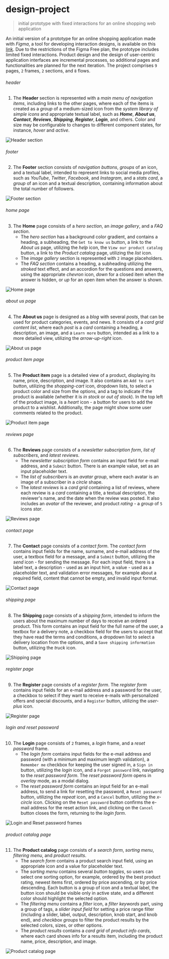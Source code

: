 # design-project
> initial prototype with fixed interactions for an online shopping web application 

An initial version of a prototype for an online shopping application made with *Figma*, a tool for developing interaction designs, is available on this [link](https://www.figma.com/design/Y1L9pPHhVuViYcMEvOztvQ/Design-project). Due to the restrictions of the Figma Free plan, the prototype includes limited fixed interactions. Product design and the design of user-centric application interfaces are incremental processes, so additional pages and functionalities are planned for the next iteration. The project comprises `9` pages, `2` frames, `2` sections, and `8` flows. 

###### header
1. The **Header** section is represented with a *main menu of navigation items*, including links to the other pages, where each of the items is created as a *group* of a medium-sized icon from the *system library of simple icons* and appropriate textual label, such as ***Home***, ***About us***, ***Contact***, ***Reviews***, ***Shipping***, ***Register***, ***Login***, and others. Color and size may be configurable to changes to different component states, for instance, *hover* and *active*. 

![Header section](https://github.com/user-attachments/assets/0ea4527e-f8fa-4090-8f00-93bea13588c5)

###### footer
2. The **Footer** section consists of *navigation buttons*, *groups* of an icon, and a textual label, intended to represent links to social media profiles, such as *YouTube*, *Twitter*, *Facebook*, and *Instagram*, and a *stats card*, a *group* of an icon and a textual description, containing information about the total number of followers.

![Footer section](https://github.com/user-attachments/assets/dabda079-4ee3-4d9a-8776-fb2e1981f701)

###### home page
3. The **Home** page consists of a *hero section*, an *image gallery*, and a *FAQ section*.
   * The *hero section* has a background color gradient, and contains a heading, a subheading, the `Get to know us` button, a link to the *About us* page, utilizing the *help* icon, the `View our product catalog` button, a link to the *Product catalog* page, utilizing the *list* icon.
   * The *image gallery* section is represented with `2` image placeholders.
   * The *FAQ section* contains a heading, a subheading utilizing the *stroked* text effect, and an accordion for the questions and answers, using the appropriate *chevron* icon, *down* for a closed item when the answer is hidden, or *up* for an open item when the answer is shown.

![Home page](https://github.com/user-attachments/assets/df424423-da36-4656-9ba9-e5f0fcdd1b52)

###### about us page
4. The **About us** page is designed as a *blog* with several *posts*, that can be used for product categories, events, and news. It consists of a *card grid content list*, where each *post* is a *card* containing a heading, a description, an image, and a `Learn more` button, intended as a link to a more detailed view, utilizing the *arrow-up-right* icon.

![About us page](https://github.com/user-attachments/assets/3408ea85-5327-49a1-9378-9b1e94ec8f79)

###### product item page
5. The **Product item** page is a detailed view of a product, displaying its name, price, description, and image. It also contains an `Add to cart` button, utilizing the *shopping-cart* icon, dropdown lists, to select a product color and size from the options, and a tag to indicate if the product is available (whether it is *in stock* or *out of stock*). In the top left of the product image, is a *heart* icon - a button for users to add the product to a wishlist. Additionally, the page might show some user comments related to the product. 

![Product item page](https://github.com/user-attachments/assets/6a5de47e-fd61-4faf-b6c9-82a7d0c9b37d)

###### reviews page
6. The **Reviews** page consists of a *newsletter subscription form*, *list of subscribers*, and *latest reviews*.
   * The *newsletter subscription form* contains an input field for e-mail address, and a `Submit` button. There is an example value, set as an input placeholder text.
   * The *list of subscribers* is an *avatar group*, where each avatar is an image of a subscriber in a *circle* shape.
   * The *latest reviews* is a *card grid* containing a list of reviews, where each review is a *card* containing a title, a textual description, the reviewer's name, and the date when the review was posted. It also includes an *avatar* of the reviewer, and product *rating* - a *group* of `5` icons *star*.

![Reviews page](https://github.com/user-attachments/assets/ada076ce-7093-4473-a711-dbc8e55742e6)

###### contact page
7. The **Contact** page consists of a *contact form*. The *contact form* contains input fields for the name, surname, and e-mail address of the user, a textbox field for a message, and a `Submit` button, utilizing the *send* icon - for sending the message. For each input field, there is a label text, a description - used as an input hint, a value - used as a placeholder text, and validation error messages, for example about a required field, content that cannot be empty, and invalid input format.

![Contact page](https://github.com/user-attachments/assets/96920e80-68b7-4813-9595-ecb3bc8c06d4)

###### shipping page
8. The **Shipping** page consists of a *shipping form*, intended to inform the users about the maximum number of days to receive an ordered product. This form contains an input field for the full name of the user, a textbox for a delivery note, a checkbox field for the users to accept that they have read the terms and conditions, a dropdown list to select a delivery location from the options, and a `Save shipping information` button, utilizing the *truck* icon.

![Shipping page](https://github.com/user-attachments/assets/93fc8fb5-e9ea-4ed6-a026-11b686351d66)

###### register page
9. The **Register** page consists of a *register form*. The *register form* contains input fields for an e-mail address and a password for the user, a checkbox to select if they want to receive e-mails with personalized offers and special discounts, and a `Register` button, utilizing the *user-plus* icon.

![Register page](https://github.com/user-attachments/assets/4606e3c9-8d49-4f5c-97ea-5686a2da1709)

###### login and reset password
10. The **Login** page consists of `2` frames, a *login* frame, and a *reset password* frame.
    * The *login form* contains input fields for the e-mail address and password (with a minimum and maximum length validation), a `Remember me` checkbox for keeping the user signed in, a `Sign in` button, utilizing the *login* icon, and a `Forgot password` link, navigating to the *reset password form*. The *reset password form* opens in *overlay* mode, as a modal dialog. 
    * The *reset password form* contains an input field for an e-mail address, to send a link for resetting the password, a `Reset password` button, utilizing the *repeat* icon, and a `Cancel` button, utilizing the *x-circle* icon. Clicking on the `Reset password` button confirms the e-mail address for the reset action link, and clicking on the `Cancel` button closes the form, returning to the *login form*. 

![Login and Reset password frames](https://github.com/user-attachments/assets/9f4e607a-6dd9-4dbd-8a36-19b822c198ef)

###### product catalog page
11. The **Product catalog** page consists of a *search form*, *sorting menu*, *filtering menu*, and *product results*.
    * The *search form* contains a product search input field, using an appropriate icon and a value for placeholder text.
    * The *sorting menu* contains several *button toggles*, so users can select one sorting option, for example, ordered by the best product rating, newest items first, ordered by price ascending, or by price descending. Each button is a group of icon and a textual label, the button icon should be visible only in active state, and a different color should highlight the selected option.
    * The *filtering menu* contains a *filter* icon, a *filter keywords* part, using a group of tags, a *slider input field* for setting a price range filter (including a slider, label, output, description, knob start, and knob end), and *checkbox groups* to filter the product results by the selected colors, sizes, or other options.
    * The *product results* contains a *card grid* of *product info cards*, where each card shows info for a results item, including the product name, price, description, and image. 

![Product catalog page](https://github.com/user-attachments/assets/92c74d8b-8eab-47b0-a2ce-fe9d3556ac7b)
